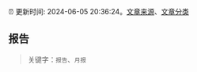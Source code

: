 :alarm_clock: 更新时间: 2024-06-05 20:36:24。[文章来源](/README.md)、[文章分类](/TAGS.md)

## 报告


> 关键字：`报告`、`月报`



